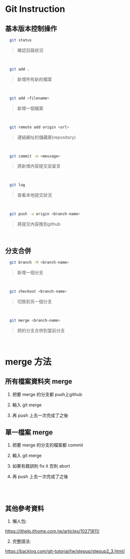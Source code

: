 # Git Instruction


## 基本版本控制操作

```bash
  git status
```

>確認目錄狀況
<br>

```bash
  git add .
```

>新增所有新的檔案
<br>

```bash
  git add <filename>
```

>新增一個檔案
<br>

```bash
  git remote add origin <url> 
```

>連結網址的儲藏庫(repository)
<br>

```bash
  git commit -m <message>
```

>將新增內容提交並留言
<br>

```bash
  git log
```

>查看本地提交狀況
<br>

```bash
  git push -u origin <branch-name>
```

>將提交內容推到github
<br>


## 分支合併

```bash
  git branch -M <branch-name>
```

> 新增一個分支
<br>

```bash
  git checkout <branch-name>
```

> 切換到另一個分支
<br>

```bash
  git merge <branch-name>
```

> 把<branch-name>的分支合併到當前分支
<br>

# merge 方法
## 所有檔案資料夾 merge
  1. 把要 merge 的分支都 push上github
  
  2. 輸入 git merge <branch-name>
  
  3. 再 push 上去一次完成了之後

## 單一檔案 merge
  1. 把要 merge 的分支的檔案都 commit
  
  2. 輸入 git merge <branch-name>
  
  3. 如果有錯誤則 fix it 否則 abort
  
  4. 再 push 上去一次完成了之後

<br>
<br>
  
## 其他參考資料
  
  1. 懶人包:

  
  <https://ithelp.ithome.com.tw/articles/10271811/>
  
  2. 完整語法:
 
  
  <https://backlog.com/git-tutorial/tw/stepup/stepup2_3.html/>
